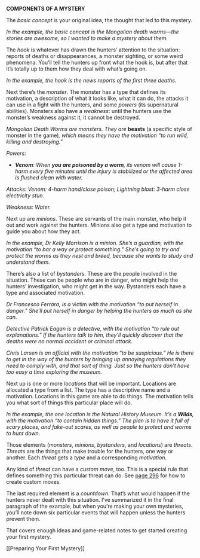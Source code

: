 **COMPONENTS OF A MYSTERY**

The *basic concept* is your original idea, the thought that led to this mystery.

*In the example, the basic concept is the Mongolian death worms—the stories are awesome, so I wanted to make a mystery about them.*

The *hook* is whatever has drawn the hunters’ attention to the situation: reports of deaths or disappearances, a monster sighting, or some weird phenomena. You’ll tell the hunters up front what the hook is, but after that it’s totally up to them how they deal with what’s going on.

*In the example, the hook is the news reports of the first three deaths.*

Next there’s the *monster*. The monster has a type that defines its motivation, a description of what it looks like, what it can do, the attacks it can use in a fight with the hunters, and some *powers* (its supernatural abilities). Monsters also have a *weakness*: until the hunters use the monster’s weakness against it, it cannot be destroyed.

*Mongolian Death Worms are monsters. They are* **beasts** (a specific style of monster in the game)*, which means they have the motivation “to run wild, killing and destroying.”*

*Powers:*

- ***Venom**: When* ***you are poisoned by a worm**, its venom will cause 1-harm every five minutes until the injury is stabilized or the affected area is flushed clean with water.*

*Attacks: Venom: 4-harm hand/close poison; Lightning blast: 3-harm close electricity stun.*

*Weakness: Water.*

Next up are *minions*. These are servants of the main monster, who help it out and work against the hunters. Minions also get a type and motivation to guide you about how they act.

*In the example, Dr Kelly Morrison is a minion. She’s a guardian, with the motivation “to bar a way or protect something.” She’s going to try and protect the worms as they nest and breed, because she wants to study and understand them.*

There’s also a list of *bystanders.* These are the people involved in the situation. These can be people who are in danger, who might help the hunters’ investigation, who might get in the way. Bystanders each have a type and associated motivation.

*Dr Francesco Ferrara, is a* victim *with the motivation “to put herself in danger.” She’ll put herself in danger by helping the hunters as much as she can.*

*Detective Patrick Eagan is a detective, with the motivation “to rule out explanations.” If the hunters talk to him, they’ll quickly discover that the deaths were no normal accident or criminal attack.*

*Chris Larsen is an official with the motivation “to be suspicious.” He is there to get in the way of the hunters by bringing up annoying regulations they need to comply with, and that sort of thing. Just so the hunters don’t have too easy a time exploring the museum.*

Next up is one or more *locations* that will be important. Locations are allocated a type from a list. The type has a descriptive name and a motivation. Locations in this game are able to do things. The motivation tells you what sort of things this particular place will do.

*In the example, the one location is the Natural History Museum. It’s a **Wilds**, with the motivation “to contain hidden things.” The plan is to have it full of scary places, and fake-out scares, as well as people to protect and worms to hunt down.*

Those elements (*monsters*, *minions*, *bystanders*, and *locations*) are *threats*. *Threats* are the things that make trouble for the hunters, one way or another. Each *threat* gets a *type* and a corresponding *motivation*.

Any kind of *threat* can have a *custom move*, too. This is a special rule that defines something this particular threat can do. See [page 296](#0000915624) for how to create custom moves.

The last required element is a *countdown*. That’s what would happen if the hunters never dealt with this situation. I’ve summarized it in the final paragraph of the example, but when you’re making your own mysteries, you’ll note down six particular events that will happen unless the hunters prevent them.

That covers enough ideas and game-related notes to get started creating your first mystery.

[[Preparing Your First Mystery]]